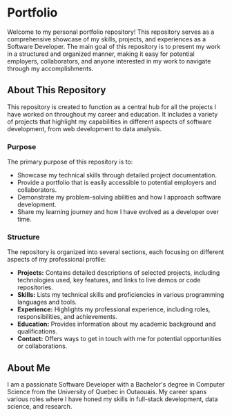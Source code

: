 # Portfolio

Welcome to my personal portfolio repository! This repository serves as a comprehensive showcase of my skills, projects, and experiences as a Software Developer. The main goal of this repository is to present my work in a structured and organized manner, making it easy for potential employers, collaborators, and anyone interested in my work to navigate through my accomplishments.

## About This Repository

This repository is created to function as a central hub for all the projects I have worked on throughout my career and education. It includes a variety of projects that highlight my capabilities in different aspects of software development, from web development to data analysis.

### Purpose

The primary purpose of this repository is to:

- Showcase my technical skills through detailed project documentation.
- Provide a portfolio that is easily accessible to potential employers and collaborators.
- Demonstrate my problem-solving abilities and how I approach software development.
- Share my learning journey and how I have evolved as a developer over time.

### Structure

The repository is organized into several sections, each focusing on different aspects of my professional profile:

- **Projects:** Contains detailed descriptions of selected projects, including technologies used, key features, and links to live demos or code repositories.
- **Skills:** Lists my technical skills and proficiencies in various programming languages and tools.
- **Experience:** Highlights my professional experience, including roles, responsibilities, and achievements.
- **Education:** Provides information about my academic background and qualifications.
- **Contact:** Offers ways to get in touch with me for potential opportunities or collaborations.

## About Me

I am a passionate Software Developer with a Bachelor's degree in Computer Science from the University of Quebec in Outaouais. My career spans various roles where I have honed my skills in full-stack development, data science, and research.

